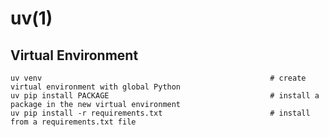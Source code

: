 # uv(1)

## Virtual Environment

    uv venv                                                   # create virtual environment with global Python
    uv pip install PACKAGE                                    # install a package in the new virtual environment
    uv pip install -r requirements.txt                        # install from a requirements.txt file

